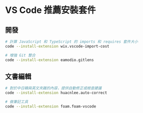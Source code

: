 # VS Code 推薦安裝套件

## 開發

```sh
# 計算 JavaScript 和 TypeScript 的 imports 和 requires 套件大小
code --install-extension wix.vscode-import-cost

# 增強 Git 整合
code --install-extension eamodio.gitlens
```

## 文書編輯

```sh
# 對於中日韓與英文夾雜的內容，提供自動修正或檢查建議
code --install-extension huacnlee.auto-correct

# 做筆記工具
code --install-extension foam.foam-vscode
```
